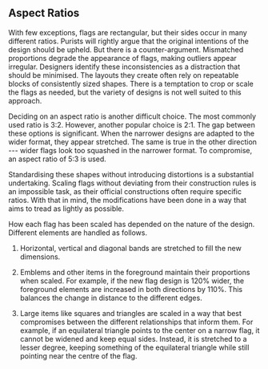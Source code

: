 ## Aspect Ratios

With few exceptions, flags are rectangular, but their sides occur in many
different ratios. Purists will rightly argue that the original intentions of the
design should be upheld. But there is a counter-argument. Mismatched proportions
degrade the appearance of flags, making outliers appear irregular. Designers
identify these inconsistencies as a distraction that should be minimised. The
layouts they create often rely on repeatable blocks of consistently sized
shapes. There is a temptation to crop or scale the flags as needed, but the
variety of designs is not well suited to this approach.

Deciding on an aspect ratio is another difficult choice. The most commonly used
ratio is 3:2. However, another popular choice is 2:1. The gap between these
options is significant. When the narrower designs are adapted to the wider
format, they appear stretched. The same is true in the other direction --- wider
flags look too squashed in the narrower format. To compromise, an aspect ratio
of 5:3 is used.

Standardising these shapes without introducing distortions is a substantial
undertaking. Scaling flags without deviating from their construction rules is an
impossible task, as their official constructions often require specific ratios.
With that in mind, the modifications have been done in a way that aims to tread
as lightly as possible.

How each flag has been scaled has depended on the nature of the design.
Different elements are handled as follows.

1. Horizontal, vertical and diagonal bands are stretched to fill the new
   dimensions.

2. Emblems and other items in the foreground maintain their proportions when
   scaled. For example, if the new flag design is 120% wider, the foreground
   elements are increased in both directions by 110%. This balances the change
   in distance to the different edges.

3. Large items like squares and triangles are scaled in a way that best
   compromises between the different relationships that inform them. For
   example, if an equilateral triangle points to the center on a narrow flag, it
   cannot be widened and keep equal sides. Instead, it is stretched to a lesser
   degree, keeping something of the equilateral triangle while still pointing
   near the centre of the flag.

<!-- 2. Squares and equilateral triangles have been generally been scaled in a way
   that maintains their proportions. In a similar way, items like crosses are
   scaled so that there vertical and horizontal thicknesses remain in sync. -->

[1]: https://en.wikipedia.org/wiki/List_of_aspect_ratios_of_national_flags
